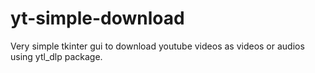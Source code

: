 # yt-simple-download
Very simple tkinter gui to download youtube videos as videos or audios using ytl_dlp package.
